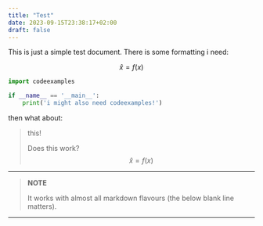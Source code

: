 ```yaml
---
title: "Test"
date: 2023-09-15T23:38:17+02:00
draft: false
---
```


 This is just a simple test document. There is some formatting i need:

 $$ \hat{x} = f(x) $$



```Python
import codeexamples

if __name__ == '__main__':
    print('i might also need codeexamples!')
```


then what about: 
> this!
> 
> Does this work?
> $$ \hat{x} = f(x) $$
> 



---
> **NOTE**
>
> It works with almost all markdown flavours (the below blank line matters).
>
---



